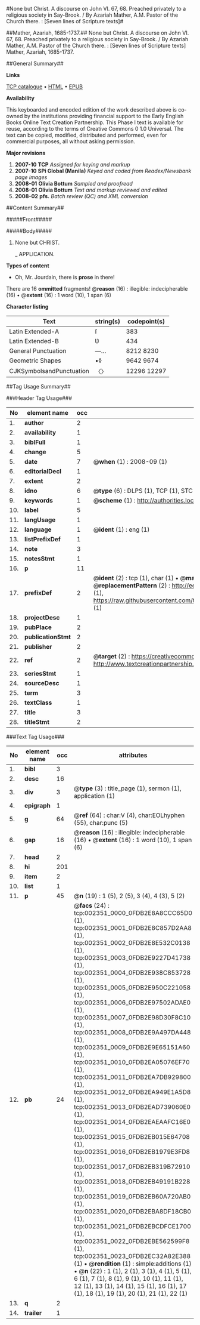#None but Christ. A discourse on John VI. 67, 68. Preached privately to a religious society in Say-Brook. / By Azariah Mather, A.M. Pastor of the Church there. : [Seven lines of Scripture texts]#

##Mather, Azariah, 1685-1737.##
None but Christ. A discourse on John VI. 67, 68. Preached privately to a religious society in Say-Brook. / By Azariah Mather, A.M. Pastor of the Church there. : [Seven lines of Scripture texts]
Mather, Azariah, 1685-1737.

##General Summary##

**Links**

[TCP catalogue](http://www.ota.ox.ac.uk/tcp/)  • 
[HTML](http://tei.it.ox.ac.uk/tcp/Texts-HTML/free/N01/N01981.html)  • 
[EPUB](http://tei.it.ox.ac.uk/tcp/Texts-EPUB/free/N01/N01981.epub)

**Availability**

This keyboarded and encoded edition of the
	       work described above is co-owned by the institutions
	       providing financial support to the Early English Books
	       Online Text Creation Partnership. This Phase I text is
	       available for reuse, according to the terms of Creative
	       Commons 0 1.0 Universal. The text can be copied,
	       modified, distributed and performed, even for
	       commercial purposes, all without asking permission.

**Major revisions**

1. __2007-10__ __TCP__ *Assigned for keying and markup*
1. __2007-10__ __SPi Global (Manila)__ *Keyed and coded from Readex/Newsbank page images*
1. __2008-01__ __Olivia Bottum__ *Sampled and proofread*
1. __2008-01__ __Olivia Bottum__ *Text and markup reviewed and edited*
1. __2008-02__ __pfs.__ *Batch review (QC) and XML conversion*

##Content Summary##

#####Front#####

#####Body#####

1. None but CHRIST.

    _ APPLICATION.

**Types of content**

  * Oh, Mr. Jourdain, there is **prose** in there!

There are 16 **ommitted** fragments! 
 @__reason__ (16) : illegible: indecipherable (16)  •  @__extent__ (16) : 1 word (10), 1 span (6)

**Character listing**


|Text|string(s)|codepoint(s)|
|---|---|---|
|Latin Extended-A|ſ|383|
|Latin Extended-B|Ʋ|434|
|General Punctuation|—…|8212 8230|
|Geometric Shapes|▪◊|9642 9674|
|CJKSymbolsandPunctuation|〈〉|12296 12297|

##Tag Usage Summary##

###Header Tag Usage###

|No|element name|occ|attributes|
|---|---|---|---|
|1.|__author__|2||
|2.|__availability__|1||
|3.|__biblFull__|1||
|4.|__change__|5||
|5.|__date__|7| @__when__ (1) : 2008-09 (1)|
|6.|__editorialDecl__|1||
|7.|__extent__|2||
|8.|__idno__|6| @__type__ (6) : DLPS (1), TCP (1), STC (1), NOTIS (1), IMAGE-SET (1), EVANS-CITATION (1)|
|9.|__keywords__|1| @__scheme__ (1) : http://authorities.loc.gov/ (1)|
|10.|__label__|5||
|11.|__langUsage__|1||
|12.|__language__|1| @__ident__ (1) : eng (1)|
|13.|__listPrefixDef__|1||
|14.|__note__|3||
|15.|__notesStmt__|1||
|16.|__p__|11||
|17.|__prefixDef__|2| @__ident__ (2) : tcp (1), char (1)  •  @__matchPattern__ (2) : ([0-9\-]+):([0-9IVX]+) (1), (.+) (1)  •  @__replacementPattern__ (2) : http://eebo.chadwyck.com/downloadtiff?vid=$1&page=$2 (1), https://raw.githubusercontent.com/textcreationpartnership/Texts/master/tcpchars.xml#$1 (1)|
|18.|__projectDesc__|1||
|19.|__pubPlace__|2||
|20.|__publicationStmt__|2||
|21.|__publisher__|2||
|22.|__ref__|2| @__target__ (2) : https://creativecommons.org/publicdomain/zero/1.0/ (1), http://www.textcreationpartnership.org/docs/. (1)|
|23.|__seriesStmt__|1||
|24.|__sourceDesc__|1||
|25.|__term__|3||
|26.|__textClass__|1||
|27.|__title__|3||
|28.|__titleStmt__|2||


###Text Tag Usage###

|No|element name|occ|attributes|
|---|---|---|---|
|1.|__bibl__|3||
|2.|__desc__|16||
|3.|__div__|3| @__type__ (3) : title_page (1), sermon (1), application (1)|
|4.|__epigraph__|1||
|5.|__g__|64| @__ref__ (64) : char:V (4), char:EOLhyphen (55), char:punc (5)|
|6.|__gap__|16| @__reason__ (16) : illegible: indecipherable (16)  •  @__extent__ (16) : 1 word (10), 1 span (6)|
|7.|__head__|2||
|8.|__hi__|201||
|9.|__item__|2||
|10.|__list__|1||
|11.|__p__|45| @__n__ (19) : 1 (5), 2 (5), 3 (4), 4 (3), 5 (2)|
|12.|__pb__|24| @__facs__ (24) : tcp:002351_0000_0FDB2E8A8CCC65D0 (1), tcp:002351_0001_0FDB2E8C857D2AA8 (1), tcp:002351_0002_0FDB2E8E532C0138 (1), tcp:002351_0003_0FDB2E9227D41738 (1), tcp:002351_0004_0FDB2E938C853728 (1), tcp:002351_0005_0FDB2E950C221058 (1), tcp:002351_0006_0FDB2E97502ADAE0 (1), tcp:002351_0007_0FDB2E98D30F8C10 (1), tcp:002351_0008_0FDB2E9A497DA448 (1), tcp:002351_0009_0FDB2E9E65151A60 (1), tcp:002351_0010_0FDB2EA05076EF70 (1), tcp:002351_0011_0FDB2EA7DB929800 (1), tcp:002351_0012_0FDB2EA949E1A5D8 (1), tcp:002351_0013_0FDB2EAD739060E0 (1), tcp:002351_0014_0FDB2EAEAAFC16E0 (1), tcp:002351_0015_0FDB2EB015E64708 (1), tcp:002351_0016_0FDB2EB1979E3FD8 (1), tcp:002351_0017_0FDB2EB319B72910 (1), tcp:002351_0018_0FDB2EB49191B228 (1), tcp:002351_0019_0FDB2EB60A720AB0 (1), tcp:002351_0020_0FDB2EBA8DF18CB0 (1), tcp:002351_0021_0FDB2EBCDFCE1700 (1), tcp:002351_0022_0FDB2EBE562599F8 (1), tcp:002351_0023_0FDB2EC32A82E388 (1)  •  @__rendition__ (1) : simple:additions (1)  •  @__n__ (22) : 1 (1), 2 (1), 3 (1), 4 (1), 5 (1), 6 (1), 7 (1), 8 (1), 9 (1), 10 (1), 11 (1), 12 (1), 13 (1), 14 (1), 15 (1), 16 (1), 17 (1), 18 (1), 19 (1), 20 (1), 21 (1), 22 (1)|
|13.|__q__|2||
|14.|__trailer__|1||
